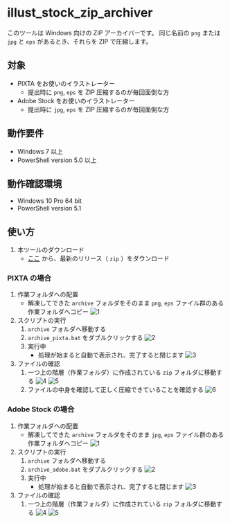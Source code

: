 # illust_stock_zip_archiver
このツールは Windows 向けの ZIP アーカイバーです。
同じ名前の `png` または `jpg` と `eps` があるとき、それらを ZIP で圧縮します。

## 対象
- PIXTA をお使いのイラストレーター
  - 提出時に `png`, `eps` を ZIP 圧縮するのが毎回面倒な方
- Adobe Stock をお使いのイラストレーター
  - 提出時に `jpg`, `eps` を ZIP 圧縮するのが毎回面倒な方
  
## 動作要件
- Windows 7 以上
- PowerShell version 5.0 以上

## 動作確認環境
- Windows 10 Pro 64 bit
- PowerShell version 5.1

## 使い方

1. 本ツールのダウンロード
    - [ここ](https://github.com/fuwalab/illust_stock_zip_archiver/releases) から、最新のリリース（ `zip` ）をダウンロード

### PIXTA の場合
1. 作業フォルダへの配置
    - 解凍してできた `archive` フォルダをそのまま `png`, `eps` ファイル群のある作業フォルダへコピー
        ![1](https://github.com/fuwalab/illust_stock_zip_archiver/blob/master/assets/1.png)
1. スクリプトの実行
    1. `archive` フォルダへ移動する
    1. `archive_pixta.bat` をダブルクリックする
        ![2](https://github.com/fuwalab/illust_stock_zip_archiver/blob/master/assets/2.png)
    1. 実行中
        - 処理が始まると自動で表示され、完了すると閉じます
          ![3](https://github.com/fuwalab/illust_stock_zip_archiver/blob/master/assets/3.png)
1. ファイルの確認
    1. 一つ上の階層（作業フォルダ）に作成されている `zip` フォルダに移動する
       ![4](https://github.com/fuwalab/illust_stock_zip_archiver/blob/master/assets/4.png)
       ![5](https://github.com/fuwalab/illust_stock_zip_archiver/blob/master/assets/5.png)
    1. ファイルの中身を確認して正しく圧縮できていることを確認する
        ![6](https://github.com/fuwalab/illust_stock_zip_archiver/blob/master/assets/6.png)
        
### Adobe Stock の場合
1. 作業フォルダへの配置
    - 解凍してできた `archive` フォルダをそのまま `jpg`, `eps` ファイル群のある作業フォルダへコピー
        ![1](https://github.com/fuwalab/illust_stock_zip_archiver/blob/master/assets/1.png)
1. スクリプトの実行
    1. `archive` フォルダへ移動する
    1. `archive_adobe.bat` をダブルクリックする
        ![2](https://github.com/fuwalab/illust_stock_zip_archiver/blob/master/assets/2.png)
    1. 実行中
        - 処理が始まると自動で表示され、完了すると閉じます
          ![3](https://github.com/fuwalab/illust_stock_zip_archiver/blob/master/assets/3.png)
1. ファイルの確認
    1. 一つ上の階層（作業フォルダ）に作成されている `zip` フォルダに移動する
       ![4](https://github.com/fuwalab/illust_stock_zip_archiver/blob/master/assets/4.png)
       ![5](https://github.com/fuwalab/illust_stock_zip_archiver/blob/master/assets/5.png)
